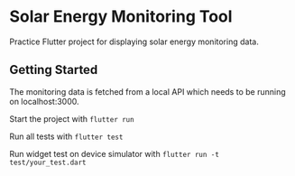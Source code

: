 # Solar Energy Monitoring Tool

Practice Flutter project for displaying solar energy monitoring data.

## Getting Started

The monitoring data is fetched from a local API which needs to be running on localhost:3000.

Start the project with `flutter run`

Run all tests with `flutter test`

Run widget test on device simulator with `flutter run -t test/your_test.dart`
